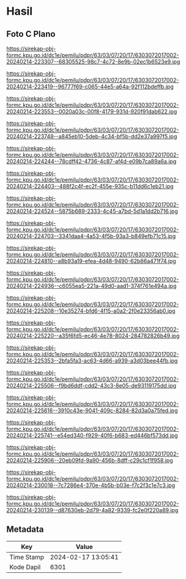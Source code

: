 # Hasil

## Foto C Plano

https://sirekap-obj-formc.kpu.go.id/dc1e/pemilu/pdpr/63/03/07/20/17/6303072017002-20240214-223307--68305525-98c7-4c72-8e9b-02ec1b6523e9.jpg

https://sirekap-obj-formc.kpu.go.id/dc1e/pemilu/pdpr/63/03/07/20/17/6303072017002-20240214-223419--96777f69-c065-44e5-a64a-92f112bdeffb.jpg

https://sirekap-obj-formc.kpu.go.id/dc1e/pemilu/pdpr/63/03/07/20/17/6303072017002-20240214-223553--0020a03c-00f8-4179-931d-920f91dab622.jpg

https://sirekap-obj-formc.kpu.go.id/dc1e/pemilu/pdpr/63/03/07/20/17/6303072017002-20240214-223748--a845eb10-5deb-4c34-bf5b-dd2e37a997f5.jpg

https://sirekap-obj-formc.kpu.go.id/dc1e/pemilu/pdpr/63/03/07/20/17/6303072017002-20240214-224244--78cdff42-4736-4c87-af4d-e09b7ca89a6a.jpg

https://sirekap-obj-formc.kpu.go.id/dc1e/pemilu/pdpr/63/03/07/20/17/6303072017002-20240214-224403--488f2c4f-ec2f-455e-935c-b11dd6c1eb21.jpg

https://sirekap-obj-formc.kpu.go.id/dc1e/pemilu/pdpr/63/03/07/20/17/6303072017002-20240214-224524--5875b689-2333-4c45-a7bd-5d1a1dd2b716.jpg

https://sirekap-obj-formc.kpu.go.id/dc1e/pemilu/pdpr/63/03/07/20/17/6303072017002-20240214-224703--3341daa4-4a53-4f5b-93a3-b849efb71c15.jpg

https://sirekap-obj-formc.kpu.go.id/dc1e/pemilu/pdpr/63/03/07/20/17/6303072017002-20240214-224810--a8b93a19-efea-4d48-9490-62b86a471f74.jpg

https://sirekap-obj-formc.kpu.go.id/dc1e/pemilu/pdpr/63/03/07/20/17/6303072017002-20240214-224936--c6055ea5-221a-49d0-aad1-374f761e494a.jpg

https://sirekap-obj-formc.kpu.go.id/dc1e/pemilu/pdpr/63/03/07/20/17/6303072017002-20240214-225208--10e35274-bfd6-4f15-a0a2-2f0e23356ab0.jpg

https://sirekap-obj-formc.kpu.go.id/dc1e/pemilu/pdpr/63/03/07/20/17/6303072017002-20240214-225220--a35f6fd5-ec46-4e78-8024-284782826b49.jpg

https://sirekap-obj-formc.kpu.go.id/dc1e/pemilu/pdpr/63/03/07/20/17/6303072017002-20240214-225353--2bfa5fa3-ac63-4d66-a939-a3d03bee44fb.jpg

https://sirekap-obj-formc.kpu.go.id/dc1e/pemilu/pdpr/63/03/07/20/17/6303072017002-20240214-225506--f9bd6ddf-cdd2-43c3-8e05-de93119175dd.jpg

https://sirekap-obj-formc.kpu.go.id/dc1e/pemilu/pdpr/63/03/07/20/17/6303072017002-20240214-225616--3910c43e-9041-409c-8284-82d3a0a75fed.jpg

https://sirekap-obj-formc.kpu.go.id/dc1e/pemilu/pdpr/63/03/07/20/17/6303072017002-20240214-225741--e54ed340-f929-40f6-b683-ed446bf573dd.jpg

https://sirekap-obj-formc.kpu.go.id/dc1e/pemilu/pdpr/63/03/07/20/17/6303072017002-20240214-225906--20eb09fd-9a90-456b-8dff-c29c1cf1f958.jpg

https://sirekap-obj-formc.kpu.go.id/dc1e/pemilu/pdpr/63/03/07/20/17/6303072017002-20240214-230018--7c7286e4-370e-4b5b-b03e-f7c2f3c1e7c3.jpg

https://sirekap-obj-formc.kpu.go.id/dc1e/pemilu/pdpr/63/03/07/20/17/6303072017002-20240214-230139--d87630eb-2d79-4a82-9339-fc2e0f220a89.jpg


## Metadata

| Key        | Value               |
| ---------- | ------------------- |
| Time Stamp | 2024-02-17 13:05:41 |
| Kode Dapil | 6301                |



